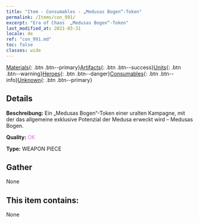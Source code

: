 ```yaml
---
title: "Item - Consumables - „Medusas Bogen“-Token"
permalink: /Items/con_991/
excerpt: "Era of Chaos  „Medusas Bogen“-Token"
last_modified_at: 2021-03-31
locale: de
ref: "con_991.md"
toc: false
classes: wide
---
```

 [Materials](/de/Items/){: .btn .btn--primary}[Artifacts](/de/Items/Artifacts/){: .btn .btn--success}[Units](/de/Items/Units/){: .btn .btn--warning}[Heroes](/de/Items/Heroes/){: .btn .btn--danger}[Consumables](/de/Items/Consumables/){: .btn .btn--info}[Unknown](/de/Items/Unknown/){: .btn .btn--primary}

## Details
 **Beschreibung:** Ein „Medusas Bogen“-Token einer uralten Kampagne, mit der das allgemeine exklusive Potenzial der Medusa erweckt wird – Medusas Bogen.

 **Quality:** <span style="color: #DA70D6">OK</span>

 **Type:** WEAPON PIECE

## Gather

  None

## This item contains:

  None

